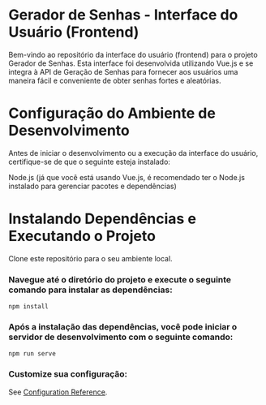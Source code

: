 # Gerador de Senhas - Interface do Usuário (Frontend)

Bem-vindo ao repositório da interface do usuário (frontend) para o projeto Gerador de Senhas. Esta interface foi desenvolvida utilizando Vue.js e se integra à API de Geração de Senhas para fornecer aos usuários uma maneira fácil e conveniente de obter senhas fortes e aleatórias.

# Configuração do Ambiente de Desenvolvimento
Antes de iniciar o desenvolvimento ou a execução da interface do usuário, certifique-se de que o seguinte esteja instalado:

Node.js (já que você está usando Vue.js, é recomendado ter o Node.js instalado para gerenciar pacotes e dependências)

# Instalando Dependências e Executando o Projeto

Clone este repositório para o seu ambiente local.

### Navegue até o diretório do projeto e execute o seguinte comando para instalar as dependências:

```
npm install
```

### Após a instalação das dependências, você pode iniciar o servidor de desenvolvimento com o seguinte comando:

```
npm run serve
```

### Customize sua configuração:
See [Configuration Reference](https://cli.vuejs.org/config/).
